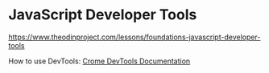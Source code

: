 # JavaScript Developer Tools
https://www.theodinproject.com/lessons/foundations-javascript-developer-tools

How to use DevTools: [Crome DevTools Documentation](https://developer.chrome.com/docs/devtools/)